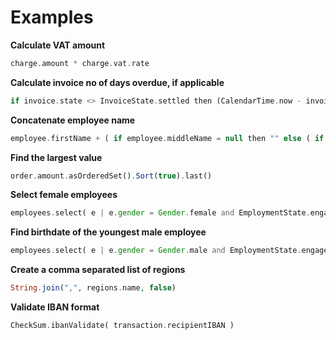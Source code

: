 # Examples

**Calculate VAT amount**
```php
charge.amount * charge.vat.rate
```

**Calculate invoice no of days overdue, if applicable**
```php
if invoice.state <> InvoiceState.settled then (CalendarTime.now - invoice.dueDate).days else null
```

**Concatenate employee name**
```php
employee.firstName + ( if employee.middleName = null then "" else ( if employee.middleName.trim = "" then "" else " " + employee.middleName)) + " " + employee.lastName
```

**Find the largest value**
```php
order.amount.asOrderedSet().Sort(true).last()
```

**Select female employees**
```php
employees.select( e | e.gender = Gender.female and EmploymentState.engaged)
```

**Find birthdate of the youngest male employee**
```php
employees.select( e | e.gender = Gender.male and EmploymentState.engaged).asOrderedSet().sort(false).first()  
```

**Create a comma separated list of regions**
```php
String.join(",", regions.name, false)
```

**Validate IBAN format**
```php
CheckSum.ibanValidate( transaction.recipientIBAN )
```